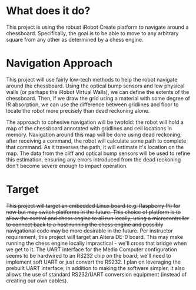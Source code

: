 # What does it do?
This project is using the robust iRobot Create platform to navigate around a chessboard.
Specifically, the goal is to be able to move to any arbitrary square from any other as determined by
a chess engine.

# Navigation Approach
This project will use fairly low-tech methods to help the robot navigate around the chessboard.
Using the optical bump sensors and low physical walls (or perhaps the iRobot Virtual Walls), we can
define the extents of the chessboard. Then, if we draw the grid using a material with some degree of
IR absorption, we can use the difference between gridlines and floor to locate the robot more
precisely than dead reckoning alone.

The approach to cohesive navigation will be twofold: the robot will hold a map of the chessboard
annotated with gridlines and cell locations in memory. Navigation around this map will be done using
dead reckoning; after receiving a command, the robot will calculate some path to complete that
command. As it traverses the path, it will estimate it's location on the map. The data from the
cliff and optical bump sensors will be used to refine this estimation, ensuring any errors
introduced from the dead reckoning don't become severe enough to impact operation.

# Target
~~This project will target an embedded Linux board (e.g. Raspberry Pi) for now but may switch
platforms in the future. This choice of platform is to allow the control and chess engine to all run
locally; using a microcontroller to connect back to a host running the chess engine and possibly
navigational code may be more desirable in the future.~~
Per instructor requirement, this project will target an Altera DE-0 board. This may make running the
chess engine locally impractical - we'll cross that bridge when we get to it. The UART interface for
the Media Computer configuration seems to be hardwired to an RS232 chip on the board; we'll need to
implement soft UART or just convert the RS232. I plan on leveraging the prebuilt UART interface; in
addition to making the software simpler, it also allows the use of standard RS232/UART conversion
equipment (instead of creating our own cables).
